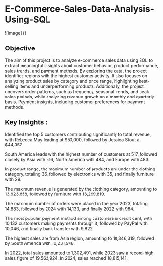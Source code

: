 # E-Commerce-Sales-Data-Analysis-Using-SQL

![image] {}

## Objective 
The aim of this project is to analyze e-commerce sales data using SQL to extract meaningful insights about customer behavior, product performance, sales trends, and payment methods. By exploring the data, the project identifies regions with the highest customer activity. It also focuses on analyzing product sales by category and price range, highlighting best-selling items and underperforming products.
Additionally, the project uncovers order patterns, such as frequency, seasonal trends, and peak sales periods, while analyzing revenue growth on a monthly and quarterly basis. Payment insights, including customer preferences for payment methods.





## Key Insights :

Identified the top 5 customers contributing significantly to total revenue, with Rebecca May leading at $50,000, followed by Jessica Stout at $44,352.

South America leads with the highest number of customers at 517, followed closely by Asia with 516, North America with 484, and Europe with 483.

In product range, the maximum number of products are under the clothing category, totaling 36, followed by electronics with 35, and finally furniture with 29.

The maximum revenue is generated by the clothing category, amounting to 13,623,658, followed by furniture with 13,299,819.

The maximum number of orders were placed in the year 2023, totaling 14,883, followed by 2024 with 14,133, and finally 2022 with 984.

The most popular payment method among customers is credit card, with 10,132 customers making payments through it, followed by PayPal with 10,046, and finally bank transfer with 9,822.

The highest sales are from Asia region, amounting to 10,346,319, followed by South America with 10,231,948.

In 2022, total sales amounted to 1,302,491, while 2023 saw a record-high sales figure of 19,562,924. In 2024, sales reached 18,815,141.

